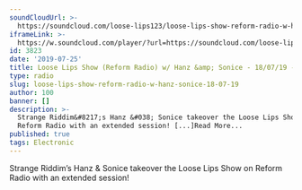 ```yaml
---
soundCloudUrl: >-
  https://soundcloud.com/loose-lips123/loose-lips-show-reform-radio-w-hanz-sonice-180719
iframeLink: >-
  https://w.soundcloud.com/player/?url=https://soundcloud.com/loose-lips123/loose-lips-show-reform-radio-w-hanz-sonice-180719&color=00aabb&auto_play=false&hide_related=false&show_comments=true&show_user=true&show_reposts=false
id: 3823
date: '2019-07-25'
title: Loose Lips Show (Reform Radio) w/ Hanz &amp; Sonice - 18/07/19 - Loose Lips
type: radio
slug: loose-lips-show-reform-radio-w-hanz-sonice-18-07-19
author: 100
banner: []
description: >-
  Strange Riddim&#8217;s Hanz &#038; Sonice takeover the Loose Lips Show on
  Reform Radio with an extended session! [...]Read More...
published: true
tags: Electronic
---
```

Strange Riddim’s Hanz & Sonice takeover the Loose Lips Show on Reform Radio with an extended session!